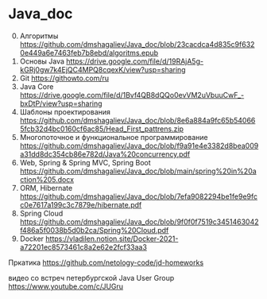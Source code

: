 # Java_doc
0.  Алгоритмы  https://github.com/dmshagaliev/Java_doc/blob/23cacdca4d835c9f6320e449a6e7463feb7b8ebd/algoritms.epub
1.	Основы Java https://drive.google.com/file/d/19RAjA5g-kGRj0gw7k4EjQC4MPQ8cqexK/view?usp=sharing
2.	Git https://githowto.com/ru
3.	Java Core https://drive.google.com/file/d/1Bvf4QB8dQQo0evVM2uVbuuCwF_-bxDtP/view?usp=sharing
4.	Шаблоны проектирования https://github.com/dmshagaliev/Java_doc/blob/8e6a884a9fc65b540665fcb32d4bc0160cf6ac85/Head_First_pattrens.zip
5.	Многопоточное и функциональное программирование https://github.com/dmshagaliev/Java_doc/blob/f9a91e4e3382d8bea009a31dd8dc354cb86e782d/Java%20concurrency.pdf
6.	Web, Spring & Spring MVC, Spring Boot https://github.com/dmshagaliev/Java_doc/blob/main/spring%20in%20action%205.docx
7.	ORM, Hibernate https://github.com/dmshagaliev/Java_doc/blob/7efa9082294be1fe9e9fcc0e7617a199c3c7879e/hibernate.pdf
8.	Spring Cloud https://github.com/dmshagaliev/Java_doc/blob/9f0f0f7519c3451463042f486a5f0038b5d0b2ca/Spring%20Cloud.pdf
9.  Docker https://vladilen.notion.site/Docker-2021-a72201ec8573461c8a2e62e2fcf33aa3

Пркатика
https://github.com/netology-code/jd-homeworks

видео со встреч петербургской Java User Group
https://www.youtube.com/c/JUGru


